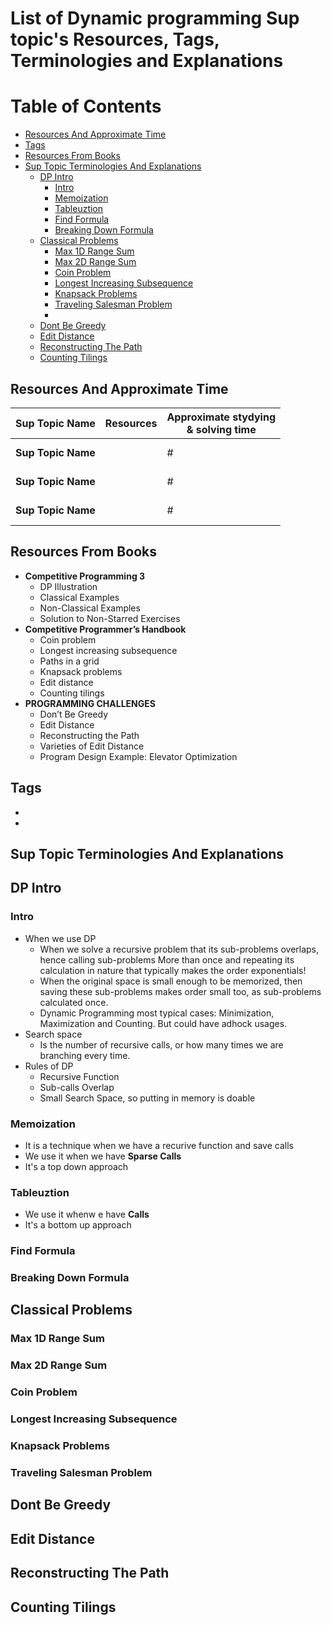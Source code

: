 # List of Dynamic programming Sup topic's Resources, Tags, Terminologies and Explanations 

Table of Contents
================= 

- [Resources And Approximate Time](#resources-and-approximate-time)
- [Tags](#tags)
- [Resources From Books](resources-from-books)
- [Sup Topic Terminologies And Explanations](#sup-topic-terminologies-and-explanations)
  * [DP Intro](#dp-intro)
    + [Intro](#intro)
    + [Memoization](#memoization)
    + [Tableuztion](#tableuztion)
    + [Find Formula](#find-formula)
    + [Breaking Down Formula](#breaking-down-formula)
  * [Classical Problems](#classical-problems)
    + [Max 1D Range Sum](#max-1d-range-sum)
    + [Max 2D Range Sum](#max-2d-range-sum)
    + [Coin Problem](#coin-problem)
    + [Longest Increasing Subsequence](#longest-increasing-subsequence)
    + [Knapsack Problems](#knapsack-problems)
    + [Traveling Salesman Problem](#traveling-salesman-problem)
    + [](#)
  * [Dont Be Greedy](#dont-be-greedy)
  * [Edit Distance](#edit-distance)
  * [Reconstructing The Path](#reconstructing-the-path)
  * [Counting Tilings](#counting-tilings)
   
   

## Resources And Approximate Time

Sup Topic Name   | Resources   | Approximate stydying <br> & solving time
-------------| -------------   |-------------   
**Sup Topic Name**|[]()<br>[]()<br> | #
**Sup Topic Name** |[]()<br>[]()<br> | #
**Sup Topic Name**|[]()<br>[]()<br> | #


## Resources From Books
- **Competitive Programming 3**
  - DP Illustration 
  - Classical Examples 
  - Non-Classical Examples 
  - Solution to Non-Starred Exercises
- **Competitive Programmer’s Handbook**
  - Coin problem 
  - Longest increasing subsequence
  - Paths in a grid
  - Knapsack problems
  - Edit distance
  - Counting tilings 
- **PROGRAMMING CHALLENGES**
  - Don’t Be Greedy
  - Edit Distance 
  - Reconstructing the Path
  - Varieties of Edit Distance
  - Program Design Example: Elevator Optimization

## Tags
-
-

## Sup Topic Terminologies And Explanations

## DP Intro
### Intro
- When we use DP
  - When we solve a recursive problem that its sub-problems overlaps, hence calling sub-problems More than once and repeating its calculation in nature that typically makes the order exponentials!
  - When the original space is small enough to be memorized, then saving these sub-problems makes order small too, as sub-problems calculated once.
  - Dynamic Programming most typical cases: Minimization, Maximization and Counting. But could have adhock usages.
- Search space
  - Is the number of recursive calls, or how many times we are branching every time.
- Rules of DP
  - Recursive Function
  - Sub-calls Overlap
  - Small Search Space, so putting in memory is doable
### Memoization
- It is a technique when we have a recurive function and save calls
- We use it when we have **Sparse Calls**
- It's a top down approach
### Tableuztion
- We use it whenw e have **Calls**
- It's a bottom up approach
### Find Formula
### Breaking Down Formula
## Classical Problems
### Max 1D Range Sum
### Max 2D Range Sum
### Coin Problem
### Longest Increasing Subsequence
### Knapsack Problems
###  Traveling Salesman Problem
## Dont Be Greedy
## Edit Distance
## Reconstructing The Path
## Counting Tilings

